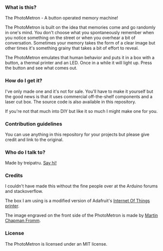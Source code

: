 ### What is this? ###
The PhotoMetron - A button operated memory machine!

The PhotoMetron is built on the idea that memories come and go randomly in one's mind. You don't choose what you spontaneously remember when you notice something on the street or when you overhear a bit of conversation. Sometimes your memory takes the form of a clear image but other times it's something grainy that takes a bit of effort to reveal.

The PhotoMetron emulates that human behavior and puts it in a box with a button, a thermal printer and an LED. Once in a while it will light up. Press the button and see what comes out.

### How do I get it? ###
I've only made one and it's not for sale. You'll have to make it yourself but the good news is that it uses commercial off-the-shelf components and a laser cut box. The source code is also available in this repository.

If you're not that much into DIY but like it so much I might make one for you.

### Contribution guidelines ###
You can use anything in this repository for your projects but please give credit and link to the original.

### Who do I talk to? ###
Made by treipatru. [Say hi!](http://planet34.org)

### Credits ###
I couldn't have made this without the fine people over at the Arduino forums and stackoverflow.

The box I am using is a modified version of Adafruit's [Internet Of Things printer](https://www.adafruit.com/iotp).

The image engraved on the front side of the PhotoMetron is made by [Martin Chapman Fromm](https://thenounproject.com/term/camera-film/163498/).

### License ###
The PhotoMetron is licensed under an MIT license.
